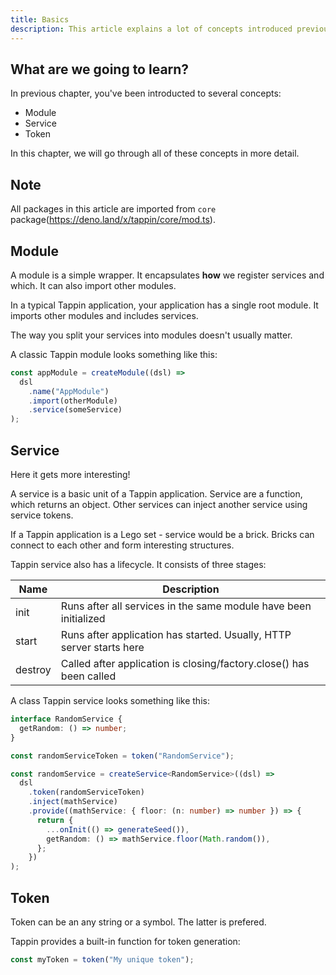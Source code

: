 ```yaml
---
title: Basics
description: This article explains a lot of concepts introduced previously.
---
```


## What are we going to learn?

In previous chapter, you've been introducted to several concepts:

- Module
- Service
- Token

In this chapter, we will go through all of these concepts in more detail.

## Note
All packages in this article are imported from `core` package(https://deno.land/x/tappin/core/mod.ts).

## Module

A module is a simple wrapper. It encapsulates **how** we register services and
which. It can also import other modules.

In a typical Tappin application, your application has a single root module. It
imports other modules and includes services.

The way you split your services into modules doesn't usually matter.

A classic Tappin module looks something like this:

```ts
const appModule = createModule((dsl) =>
  dsl
    .name("AppModule")
    .import(otherModule)
    .service(someService)
);
```

## Service

Here it gets more interesting!

A service is a basic unit of a Tappin application. Service are a function, which
returns an object. Other services can inject another service using service
tokens.

If a Tappin application is a Lego set - service would be a brick. Bricks can
connect to each other and form interesting structures.

Tappin service also has a lifecycle. It consists of three stages:

| Name    | Description                                                          |
| ------- | -------------------------------------------------------------------- |
| init    | Runs after all services in the same module have been initialized     |
| start   | Runs after application has started. Usually, HTTP server starts here |
| destroy | Called after application is closing/factory.close() has been called  |

A class Tappin service looks something like this:

```ts
interface RandomService {
  getRandom: () => number;
}

const randomServiceToken = token("RandomService");

const randomService = createService<RandomService>((dsl) =>
  dsl
    .token(randomServiceToken)
    .inject(mathService)
    .provide((mathService: { floor: (n: number) => number }) => {
      return {
        ...onInit(() => generateSeed()),
        getRandom: () => mathService.floor(Math.random()),
      };
    })
);
```

## Token
Token can be an any string or a symbol. The latter is prefered.

Tappin provides a built-in function for token generation:

```ts
const myToken = token("My unique token");
```